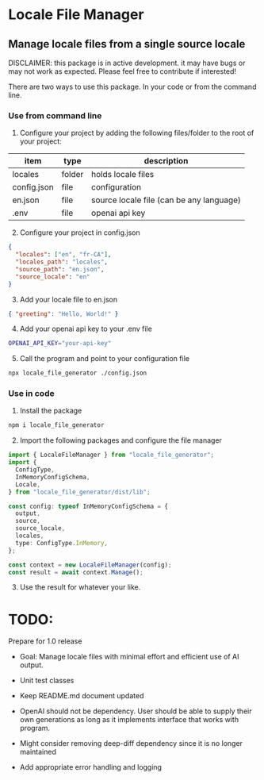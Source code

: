 # Locale File Manager

## Manage locale files from a single source locale

DISCLAIMER: this package is in active development. it may have bugs or may not work as expected. Please feel free to contribute if interested!

There are two ways to use this package. In your code or from the command line.

### Use from command line

1. Configure your project by adding the following files/folder to the root of your project:

| item        | type   | description                              |
| ----------- | ------ | ---------------------------------------- |
| locales     | folder | holds locale files                       |
| config.json | file   | configuration                            |
| en.json     | file   | source locale file (can be any language) |
| .env        | file   | openai api key                           |

2. Configure your project in config.json

```json
{
  "locales": ["en", "fr-CA"],
  "locales_path": "locales",
  "source_path": "en.json",
  "source_locale": "en"
}
```

3. Add your locale file to en.json

```json
{ "greeting": "Hello, World!" }
```

4. Add your openai api key to your .env file

```sh
OPENAI_API_KEY="your-api-key"
```

5. Call the program and point to your configuration file

```sh
npx locale_file_generator ./config.json
```

### Use in code

1. Install the package

```sh
npm i locale_file_generator
```

2. Import the following packages and configure the file manager

```ts
import { LocaleFileManager } from "locale_file_generator";
import {
  ConfigType,
  InMemoryConfigSchema,
  Locale,
} from "locale_file_generator/dist/lib";

const config: typeof InMemoryConfigSchema = {
  output,
  source,
  source_locale,
  locales,
  type: ConfigType.InMemory,
};

const context = new LocaleFileManager(config);
const result = await context.Manage();
```

3. Use the result for whatever your like.

# TODO:

Prepare for 1.0 release

- Goal: Manage locale files with minimal effort and efficient use of AI output.

- Unit test classes
- Keep README.md document updated
- OpenAI should not be dependency. User should be able to supply their own generations as long as it implements interface that works with program.
- Might consider removing deep-diff dependency since it is no longer maintained
- Add appropriate error handling and logging
